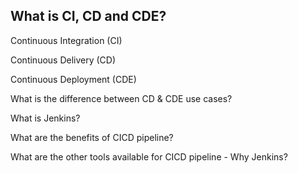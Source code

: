 ## What is CI, CD and CDE?

Continuous Integration (CI) 

Continuous Delivery (CD)

Continuous Deployment (CDE)


What is the difference between CD & CDE use cases?

What is Jenkins?

What are the benefits of CICD pipeline?

What are the other tools available for CICD pipeline - Why Jenkins?

